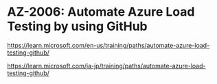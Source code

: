# AZ-2006: Automate Azure Load Testing by using GitHub


https://learn.microsoft.com/en-us/training/paths/automate-azure-load-testing-github/

https://learn.microsoft.com/ja-jp/training/paths/automate-azure-load-testing-github/


<!--

lab01 https://github.com/skills/hello-github-actions
lab02 https://microsoftlearning.github.io/AZ-2006-automate-azure-loadtesting-github-actions/Instructions/Labs/02-workflow-publish-azure.html
lab03 https://microsoftlearning.github.io/AZ-2006-automate-azure-loadtesting-github-actions/Instructions/Labs/03-automate-load-testing-actions.html

https://techcommunity.microsoft.com/blog/iltcommunicationblog/new-github-course-coming-soon-az-2006-automate-azure-load-testing-by-using-githu/4266738

Course Name: AZ-2006: Automate Azure Load Testing by using GitHub

Release Date: November 15th, 2024 (Release dates are subject to change) 

Duration: 1-Day ILT

This course is designed for students who are planning to take the Automate Azure Load Testing by using GitHub Actions assessment. In this course, the student will learn how to create workflows on GitHub, create load tests in Azure, and use GitHub Actions for Azure to initiate load tests on deployments.


Audience: 

Students should be familiar with creating resources in Azure, configuring Azure App Service and Azure Load Testing, and authoring GitHub Actions workflows. Candidates should have experience using Git and Visual Studio Code.


-->